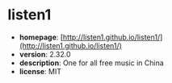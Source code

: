 # listen1

- **homepage**: [http://listen1.github.io/listen1/](http://listen1.github.io/listen1/)
- **version**: 2.32.0
- **description**: One for all free music in China
- **license**: MIT

